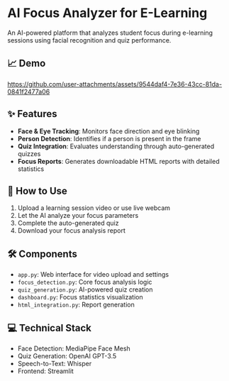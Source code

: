 # AI Focus Analyzer for E-Learning

An AI-powered platform that analyzes student focus during e-learning sessions using facial recognition and quiz performance.

## 📈 Demo


https://github.com/user-attachments/assets/9544daf4-7e36-43cc-81da-0841f2477a06


## ✨ Features

- **Face & Eye Tracking**: Monitors face direction and eye blinking
- **Person Detection**: Identifies if a person is present in the frame
- **Quiz Integration**: Evaluates understanding through auto-generated quizzes
- **Focus Reports**: Generates downloadable HTML reports with detailed statistics

## 🚀 How to Use

1. Upload a learning session video or use live webcam
2. Let the AI analyze your focus parameters
3. Complete the auto-generated quiz
4. Download your focus analysis report

## 🛠️ Components

- `app.py`: Web interface for video upload and settings
- `focus_detection.py`: Core focus analysis logic
- `quiz_generation.py`: AI-powered quiz creation
- `dashboard.py`: Focus statistics visualization
- `html_integration.py`: Report generation

## 💻 Technical Stack

- Face Detection: MediaPipe Face Mesh
- Quiz Generation: OpenAI GPT-3.5
- Speech-to-Text: Whisper
- Frontend: Streamlit
